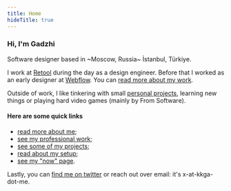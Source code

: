 ```yaml
---
title: Home
hideTitle: true
---
```


### Hi, I'm Gadzhi

Software designer based in ~Moscow, Russia~ İstanbul, Türkiye.

I work at [Retool](https://retool.com) during the day as a design engineer.
Before that I worked as an early designer at [Webflow](https://webflow.com). You
can [read more about my work](work.md).

Outside of work, I like tinkering with small [personal projects](projects),
learning new things or playing hard video games (mainly by From Software).

#### Here are some quick links

- [read more about me](about);
- [see my professional work](work);
- [see some of my projects](projects);
- [read about my setup](uses);
- [see my "now" page](now).

Lastly, you can [find me on twitter](https://twitter.com/@kkga_) or reach out
over email: it's x-at-kkga-dot-me.
